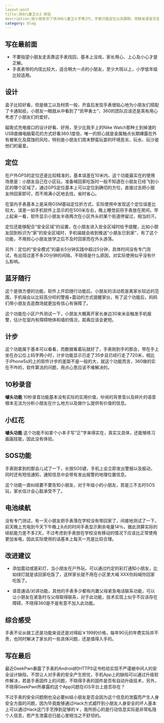 ```yaml
---
layout:post
title:360儿童卫士2 体验
description:给小朋友买了块360儿童卫士手表2代，手表只能定位以及跟踪，而缺省语音交互功能，实用性差了点。
category: blog
--- 
```



## 写在最前面

*   不要指望小朋友走丢靠这手表找回，基本上没戏，家长用心、上心及小心才是正解。
*   手表表带的内径比较大，适合稍大一点的小朋友，至少大班以上，小学低年级比较适用。

## 设计

盒子比较好看，但是做工以及材质一般，开盒后发现手表很贴心地为小朋友们搭配了卡通贴纸，小朋友一眼就从中看到了“凯甲勇士”，360的团队应该还是真有用心考虑了小朋友们的爱好。

磁吸式充电接口的设计好看、好用，至少比我手上的Nike Watch那种土到掉渣的USB直捅电脑菊花的方式好看360.1度倍，唯一的担心就是金属触点长期裸露在外有被氧化及腐蚀的风险，特别是小朋友们周末野蛮玩耍的环境恶劣，玩水、玩沙是他们的最爱。

## 定位

在户外GPS的定位还是比较精准的，基本误差在10米内，这个功能最实在的使用场景是：小朋友自己在小区玩，准备喊回家吃饭时一般不知道在小朋友已经飞到小区的哪个区域了，通过GPS定位基本上可以定位到确切的方位，直接过去把小朋友拎回家即可，而不用满小区地去找，省时省心。

在室内手表基本上是采用GSM基站定位折方式，实际使用中发现这个定位误差比较大，误差一如手机软件上显示的在500米左右，晚上睡觉前将手表放在房间，早上起来一看，软件显示小朋友半夜两次在小区外头的某个街道停留过，相当的汗。

定位还能够配合“安全区域”的设置，在小朋友进入安全区域时给予提醒，比如小朋友回到标识为“家”的安全区域时，手机端就会收到推送“小朋友已到家”，有了这个功能，不用担心小朋友放学之后不及时回家而在外头游荡。

另外：定位的“安全模式”的最长5分钟实践中超过5分钟，具体时间没有专门测试，有出现过差不多20分钟的间隔，不晓得是什么原因，对实际使用似乎没有什么影响。

## 蓝牙随行

这个是很方便的功能，软件上开启随行功能后，小朋友的活动若是离家长较远的范围，手机端会以比较高分呗的警报+震动的方式提醒家伙，有了这个功能后，妈妈们带小朋友去逛商场就更加有信心有保障了。

这个功能在小区户外测试一下，小朋友大概离开家长身边30来米会触发手机报警，估计在室内有障碍物体和墙的情况，距离应该会更短。

## 计步

这个功能属于基本可以看看，而数据看着玩就好了，手表刚到手的那会，带在手上坐在办公位上码字两小时，计步功能显示已走了35步且已经行走了720米，相比于iPhone5s的上的软件计步的差距不是一般的大，就这个功能而言，360做的实在不咋的，软件算法的问题，用点心思应该不难解决的。

## 10秒录音

**噱头功能** 10秒录音功能基本没有实际的实用价值，吵闹的背景音以及碎片的语音根本无法为分析小朋友在什么地方以及做什么提供有价值的信息。

## 小红花

**噱头功能** 这个功能不如拿个小本子写“正”字来得实在，真实又具体，还能够练习画画技能，因此没有体验。

## SOS功能

手表刚拿到的那会儿试了一下，长按SOS键，手机上会立即发出警报以及振动，同时还有短信通知，通知信息中会带有发出报警的地理位置信息。

这个功能一直纠结要不要告知小朋友，对于年级小的小朋友，若是三不五时SOS玩，家长估计会心脏承受不了。

## 电池续航

没有专门测试，有一天小朋友把手表落在学校没有带回家了，间接地测试了一下，前天晚上充电到今天下午晚上8点的时间手表显示剩余电量14％，据此测算实际的续航能力差不多2天，不过考虑到手表放在学校没有移动的情况下应该比正常使用更加省电，因此实际使用的话基本上每天一充是比较合理。

## 改进建议

*   添加震动或是彩灯，当小朋友在户外玩，可以通过约定的彩灯通知小朋友，比如绿灯就是该回家吃饭了，这样家长就不用在小区里大喊 XXX你妈喊你回家吃饭了。

*   语音通话/对讲功能，其他的手表多少都有内置父母紧急电话联系功能，可以让小朋友在紧急时与父母取得联系，对于此功能，技术实现上似乎不应该存在障碍，不晓得360是不是有意不加入此功能。

## 综合感受

手表不论从做工还是功能来说还是对得起￥199的价格，每年90元的年费实际并不贵，也同时解决了家长的一些具体问题，还是值得入手的。

## 写在最后

最近GeekPwn暴露了手表的Android的HTTPS证书检验实现不严谨被中间人的安全设计缺陷，不禁让人对手表的安全产生担忧，手机App上的缺陷可以通过升级软件解决，若是手表固件上的问题，不晓得手表的固件是否有自动升级技术，另外，不晓得GeekPwn所暴露的这个App问题在iOS平台上是否存在？

不过手表的安全问题倒也没必要纠结小朋友是否会因为这个信息的泄露而产生人身安全方面的问题，因为毕竟能够通过Hack方式威吓到小朋友人身安全的坏人基本上可以通过Hack这门手艺挣到足够的￥，我所担心的是行动信息实际是非常私隐个人信息，若产生泄露总归是心里相当之不舒坦的。

